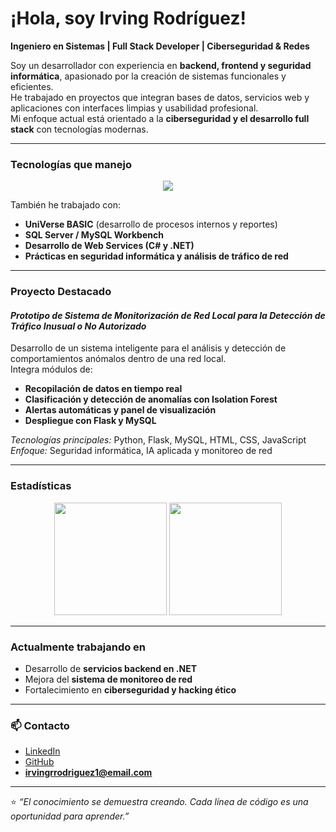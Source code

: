 # ¡Hola, soy Irving Rodríguez!

 **Ingeniero en Sistemas | Full Stack Developer | Ciberseguridad & Redes**

Soy un desarrollador con experiencia en **backend, frontend y seguridad informática**, apasionado por la creación de sistemas funcionales y eficientes.  
He trabajado en proyectos que integran bases de datos, servicios web y aplicaciones con interfaces limpias y usabilidad profesional.  
Mi enfoque actual está orientado a la **ciberseguridad y el desarrollo full stack** con tecnologías modernas.

---

###  Tecnologías que manejo
<p align="center">
  <img src="https://skillicons.dev/icons?i=python,js,html,css,php,mysql,csharp,dotnet,flask,linux,git,github&theme=dark" />
</p>

 También he trabajado con:
- **UniVerse BASIC** (desarrollo de procesos internos y reportes)
- **SQL Server / MySQL Workbench**
- **Desarrollo de Web Services (C# y .NET)**
- **Prácticas en seguridad informática y análisis de tráfico de red**

---

###  Proyecto Destacado

####  *Prototipo de Sistema de Monitorización de Red Local para la Detección de Tráfico Inusual o No Autorizado*

Desarrollo de un sistema inteligente para el análisis y detección de comportamientos anómalos dentro de una red local.  
Integra módulos de:
- **Recopilación de datos en tiempo real**
- **Clasificación y detección de anomalías con Isolation Forest**
- **Alertas automáticas y panel de visualización**
- **Despliegue con Flask y MySQL**

 *Tecnologías principales:* Python, Flask, MySQL, HTML, CSS, JavaScript  
 *Enfoque:* Seguridad informática, IA aplicada y monitoreo de red

---

###  Estadísticas

<p align="center">
  <img src="https://github-readme-stats.vercel.app/api?username=IrvingRR23&show_icons=true&theme=radical" height="180em"/>
  <img src="https://github-readme-stats.vercel.app/api/top-langs/?username=IrvingRR23&layout=compact&theme=radical" height="180em"/>
</p>

---

###  Actualmente trabajando en
-  Desarrollo de **servicios backend en .NET**
-  Mejora del **sistema de monitoreo de red**
-  Fortalecimiento en **ciberseguridad y hacking ético**
---

### 📫 Contacto
-  [LinkedIn](https://www.linkedin.com/in/irving-rodriguez-661b7b31b/)
-  [GitHub](https://github.com/IrvingRR23)
-  **irvingrrodriguez1@email.com** 

---

⭐ *“El conocimiento se demuestra creando. Cada línea de código es una oportunidad para aprender.”*
